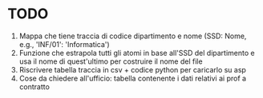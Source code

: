 # TODO

1. Mappa che tiene traccia di codice dipartimento e nome (SSD: Nome, e.g., 'INF/01': 'Informatica')
2. Funzione che estrapola tutti gli atomi in base all'SSD del dipartimento e usa il nome di quest'ultimo per costruire il nome del file
3. Riscrivere tabella traccia in csv + codice python per caricarlo su asp
4. Cose da chiedere all'ufficio: tabella contenente i dati relativi ai prof a contratto